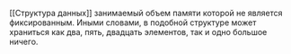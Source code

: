 
[[Структура данных]] занимаемый объем памяти которой не является фиксированным. Иными словами, в подобной структуре может храниться как два, пять, двадцать элементов, так и одно большое ничего.